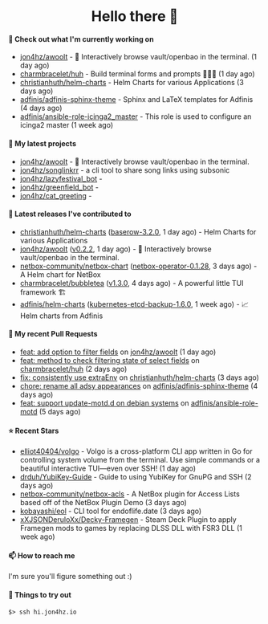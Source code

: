 <h1 align=center>Hello there 👋</h1>

#### 👷 Check out what I'm currently working on

- [jon4hz/awoolt](https://github.com/jon4hz/awoolt) - 🐺 Interactively browse vault/openbao in the terminal. (1 day ago)
- [charmbracelet/huh](https://github.com/charmbracelet/huh) - Build terminal forms and prompts 🤷🏻‍♀️ (1 day ago)
- [christianhuth/helm-charts](https://github.com/christianhuth/helm-charts) - Helm Charts for various Applications (3 days ago)
- [adfinis/adfinis-sphinx-theme](https://github.com/adfinis/adfinis-sphinx-theme) - Sphinx and LaTeX templates for Adfinis (4 days ago)
- [adfinis/ansible-role-icinga2_master](https://github.com/adfinis/ansible-role-icinga2_master) - This role is used to configure an icinga2 master (1 week ago)

#### 🌱 My latest projects

- [jon4hz/awoolt](https://github.com/jon4hz/awoolt) - 🐺 Interactively browse vault/openbao in the terminal.
- [jon4hz/songlinkrr](https://github.com/jon4hz/songlinkrr) - a cli tool to share song links using subsonic
- [jon4hz/lazyfestival_bot](https://github.com/jon4hz/lazyfestival_bot) - 
- [jon4hz/greenfield_bot](https://github.com/jon4hz/greenfield_bot) - 
- [jon4hz/cat_greeting](https://github.com/jon4hz/cat_greeting) - 

#### 🔭 Latest releases I've contributed to

- [christianhuth/helm-charts](https://github.com/christianhuth/helm-charts) ([baserow-3.2.0](https://github.com/christianhuth/helm-charts/releases/tag/baserow-3.2.0), 1 day ago) - Helm Charts for various Applications
- [jon4hz/awoolt](https://github.com/jon4hz/awoolt) ([v0.2.2](https://github.com/jon4hz/awoolt/releases/tag/v0.2.2), 1 day ago) - 🐺 Interactively browse vault/openbao in the terminal.
- [netbox-community/netbox-chart](https://github.com/netbox-community/netbox-chart) ([netbox-operator-0.1.28](https://github.com/netbox-community/netbox-chart/releases/tag/netbox-operator-0.1.28), 3 days ago) - A Helm chart for NetBox
- [charmbracelet/bubbletea](https://github.com/charmbracelet/bubbletea) ([v1.3.0](https://github.com/charmbracelet/bubbletea/releases/tag/v1.3.0), 4 days ago) - A powerful little TUI framework 🏗
- [adfinis/helm-charts](https://github.com/adfinis/helm-charts) ([kubernetes-etcd-backup-1.6.0](https://github.com/adfinis/helm-charts/releases/tag/kubernetes-etcd-backup-1.6.0), 1 week ago) - 📈 Helm charts from Adfinis

#### 🔨 My recent Pull Requests

- [feat: add option to filter fields](https://github.com/jon4hz/awoolt/pull/3) on [jon4hz/awoolt](https://github.com/jon4hz/awoolt) (1 day ago)
- [feat: method to check filtering state of select fields](https://github.com/charmbracelet/huh/pull/524) on [charmbracelet/huh](https://github.com/charmbracelet/huh) (2 days ago)
- [fix: consistently use extraEnv](https://github.com/christianhuth/helm-charts/pull/1295) on [christianhuth/helm-charts](https://github.com/christianhuth/helm-charts) (3 days ago)
- [chore: rename all adsy appearances](https://github.com/adfinis/adfinis-sphinx-theme/pull/4) on [adfinis/adfinis-sphinx-theme](https://github.com/adfinis/adfinis-sphinx-theme) (4 days ago)
- [feat: support update-motd.d on debian systems](https://github.com/adfinis/ansible-role-motd/pull/7) on [adfinis/ansible-role-motd](https://github.com/adfinis/ansible-role-motd) (5 days ago)

#### ⭐ Recent Stars

- [elliot40404/volgo](https://github.com/elliot40404/volgo) - Volgo is a cross-platform CLI app written in Go for controlling system volume from the terminal. Use simple commands or a beautiful interactive TUI—even over SSH! (1 day ago)
- [drduh/YubiKey-Guide](https://github.com/drduh/YubiKey-Guide) - Guide to using YubiKey for GnuPG and SSH (2 days ago)
- [netbox-community/netbox-acls](https://github.com/netbox-community/netbox-acls) - A NetBox plugin for Access Lists based off of the NetBox Plugin Demo (3 days ago)
- [kobayashi/eol](https://github.com/kobayashi/eol) - CLI tool for endoflife.date (3 days ago)
- [xXJSONDeruloXx/Decky-Framegen](https://github.com/xXJSONDeruloXx/Decky-Framegen) - Steam Deck Plugin to apply Framegen mods to games by replacing DLSS DLL with FSR3 DLL (1 week ago)

#### 📫 How to reach me
I'm sure you'll figure something out :)

#### 👀 Things to try out
```
$> ssh hi.jon4hz.io
```